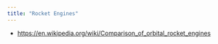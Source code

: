 ```yaml
---
title: "Rocket Engines"
---
```


 - https://en.wikipedia.org/wiki/Comparison_of_orbital_rocket_engines

<!-- import DocCardList from '@theme/DocCardList';
<DocCardList /> -->